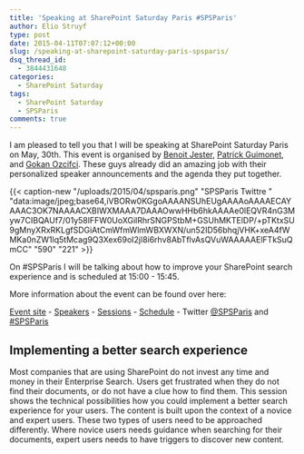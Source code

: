 ```yaml
---
title: 'Speaking at SharePoint Saturday Paris #SPSParis'
author: Elio Struyf
type: post
date: 2015-04-11T07:07:12+00:00
slug: /speaking-at-sharepoint-saturday-paris-spsparis/
dsq_thread_id:
  - 3844431648
categories:
  - SharePoint Saturday
tags:
  - SharePoint Saturday
  - SPSParis
comments: true
---
```


I am pleased to tell you that I will be speaking at SharePoint Saturday Paris on May, 30th. This event is organised by [Benoit Jester](https://twitter.com/SPAsipe), [Patrick Guimonet](https://twitter.com/patricg), and [Gokan Ozcifci](https://twitter.com/GokanOzcifci). These guys already did an amazing job with their personalized speaker announcements and the agenda they put together.

{{< caption-new "/uploads/2015/04/spsparis.png" "SPSParis Twittre "  "data:image/jpeg;base64,iVBORw0KGgoAAAANSUhEUgAAAAoAAAAECAYAAAC3OK7NAAAACXBIWXMAAA7DAAAOwwHHb6hkAAAAe0lEQVR4nG3Myw7CIBQAUf7/01y58lFFW0UoXGilRhrSNGPStbM+GSUhMKTElDP/+pTKtxSU9gMnyXRxRKLgfSDGiAtCmWfmWlmWBXWXN/un52ID56bhqjVHK+xeA4fWMKa0nZW1lq5tMcag9Q3Xex69oI2jl8i6rhv8AbTflvAsQVuWAAAAAElFTkSuQmCC" "590" "221" >}}

On #SPSParis I will be talking about how to improve your SharePoint search experience and is scheduled at 15:00 - 15:45.

More information about the event can be found over here:

[Event site](http://www.spsevents.org/city/Paris/Paris2015/home "SPS Events") - [Speakers](http://www.spsevents.org/city/Paris/Paris2015/speakers "Speakers") - [Sessions](http://www.spsevents.org/city/Paris/Paris2015/sessions "Sessions") - [Schedule](http://www.spsevents.org/city/Paris/Paris2015/schedule "Schedule") - Twitter [@SPSParis](https://twitter.com/spsparis "SPSParis twitter handle") and [#SPSParis](https://twitter.com/hashtag/SPSParis?src=hash "SPSParis tweets")

## <span id="DeltaPlaceHolderPageTitleInTitleArea">Implementing a better search experience</span>

Most companies that are using SharePoint do not invest any time and money in their Enterprise Search. Users get frustrated when they do not find their documents, or do not have a clue how to find them. This session shows the technical possibilities how you could implement a better search experience for your users. The content is built upon the context of a novice and expert users. These two types of users need to be approached differently. Where novice users needs guidance when searching for their documents, expert users needs to have triggers to discover new content.